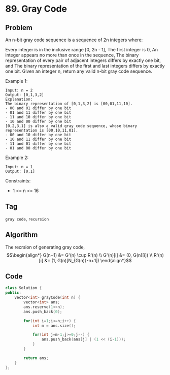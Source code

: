 # 89. Gray Code
## Problem
An n-bit gray code sequence is a sequence of 2n integers where:

Every integer is in the inclusive range [0, 2n - 1],
The first integer is 0,
An integer appears no more than once in the sequence,
The binary representation of every pair of adjacent integers differs by exactly one bit, and
The binary representation of the first and last integers differs by exactly one bit.
Given an integer n, return any valid n-bit gray code sequence.

Example 1:
```
Input: n = 2
Output: [0,1,3,2]
Explanation:
The binary representation of [0,1,3,2] is [00,01,11,10].
- 00 and 01 differ by one bit
- 01 and 11 differ by one bit
- 11 and 10 differ by one bit
- 10 and 00 differ by one bit
[0,2,3,1] is also a valid gray code sequence, whose binary representation is [00,10,11,01].
- 00 and 10 differ by one bit
- 10 and 11 differ by one bit
- 11 and 01 differ by one bit
- 01 and 00 differ by one bit
```

Example 2:
```
Input: n = 1
Output: [0,1]
```

Constraints:
- 1 <= n <= 16

## Tag
```gray code```, ```recursion```

## Algorithm  
The recrsion of generating gray code,
$$\begin{align*}
    G(n+1) &= G'(n) \cup R'(n)  \\
    G'(n)[i] &= (0, G(n)[i])  \\
    R'(n)[i] &= (1, G(n)[N_{G(n)}-n+1])
\end{align*}$$

## Code

```cpp
class Solution {
public:
    vector<int> grayCode(int n) {
        vector<int> ans;
        ans.reserve(1<<n);
        ans.push_back(0);

        for(int i=1;i<=n;i++) {
            int m = ans.size();

            for(int j=m-1;j>=0;j--) {
                ans.push_back(ans[j] | (1 << (i-1)));
            }
        }

        return ans;
    }
};
```